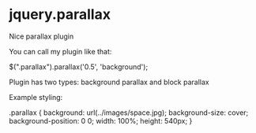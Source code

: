 jquery.parallax
===============

Nice parallax plugin

You can call my plugin like that:

$(".parallax").parallax('0.5', 'background');

Plugin has two types: background parallax and block parallax

Example styling:

.parallax {
	background: url(../images/space.jpg);
	background-size: cover;
	background-position: 0 0;
	width: 100%;
	height: 540px;
}